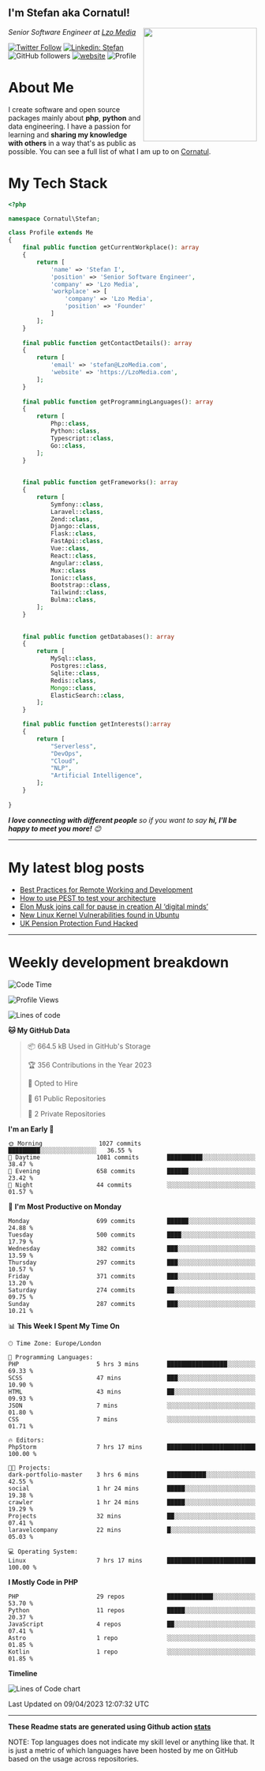 <h2>I'm Stefan aka Cornatul! </h2>
<img align='right' src="https://i.giphy.com/media/YePKU8cVoIF3afvi8s/giphy.webp" width="230">
<p><em>Senior Software Engineer at <a href="https:/lzomedia.com/">Lzo Media
</a>
</em></p>

[![Twitter Follow](https://img.shields.io/twitter/follow/cornatul?label=Follow)](https://twitter.com/intent/follow?screen_name=cornatul)
[![Linkedin: Stefan](https://img.shields.io/badge/cornatul-blue?style=flat-square&logo=Linkedin&logoColor=white&link=https://www.linkedin.com/in/cornatul/)](https://www.linkedin.com/in/cornatul/)
![GitHub followers](https://img.shields.io/github/followers/cornatul?label=Follow&style=social)
[![website](https://img.shields.io/badge/Website-46a2f1.svg?&style=flat-square&logo=Google-Chrome&logoColor=white&link=https://cornatul.com/)](https://cornatul.com/)
![Profile](https://visitor-badge.glitch.me/badge?page_id=cornatul.cornatul)



# About Me
I create software and open source packages mainly about **php**, **python** and data engineering. 
I have a passion for learning and **sharing my knowledge with others** in a way that's as public as possible. 
You can see a full list of what I am up to on [Cornatul](https://lzomedia.com).


# My Tech Stack

```php
<?php

namespace Cornatul\Stefan;

class Profile extends Me
{
    final public function getCurrentWorkplace(): array
    {
        return [
            'name' => 'Stefan I',
            'position' => 'Senior Software Engineer',
            'company' => 'Lzo Media',
            'workplace' => [
                'company' => 'Lzo Media',
                'position' => 'Founder'         
            ]
        ];
    }
    
    final public function getContactDetails(): array
    {
        return [
            'email' => 'stefan@LzoMedia.com',
            'website' => 'https://LzoMedia.com',
        ];
    }
    
    final public function getProgrammingLanguages(): array
    {
        return [
            Php::class,
            Python::class,
            Typescript::class,
            Go::class,
        ];
    }
    
    
    final public function getFrameworks(): array
    {
        return [
            Symfony::class,
            Laravel::class,
            Zend::class,
            Django::class,
            Flask::class,
            FastApi::class,
            Vue::class,
            React::class,
            Angular::class,
            Mux::class
            Ionic::class,
            Bootstrap::class,
            Tailwind::class,
            Bulma::class,
        ];
    }
    
    
    final public function getDatabases(): array
    {
        return [
            MySql::class,
            Postgres::class,
            Sqlite::class,
            Redis::class,
            Mongo::class,
            ElasticSearch::class,
        ];
    }

    final public function getInterests():array
    {
        return [
            "Serverless",
            "DevOps",
            "Cloud",
            "NLP",
            "Artificial Intelligence",
        ];
    }
   
}
```
 <em><b>I love connecting with different people</b> so if you want to say <b>hi, I'll be happy to meet you more!</b> 😊</em>

---
# My latest blog posts
<!-- BLOG-POST-LIST:START -->
- [Best Practices for Remote Working and Development](https://lzomedia.com/best-practices-for-remote-working-and-development/)
- [How to use PEST to test your architecture](https://lzomedia.com/how-to-use-pest-to-test-your-architecture/)
- [Elon Musk joins call for pause in creation  AI ‘digital minds’](https://lzomedia.com/elon-musk-joins-call-for-pause-in-creation-ai-digital-minds/)
- [New Linux Kernel Vulnerabilities found in Ubuntu](https://lzomedia.com/linux-kernel-vulnerabilities-in-ubuntu/)
- [UK Pension Protection Fund Hacked](https://lzomedia.com/uk-pension-protection-fund-hacked/)
<!-- BLOG-POST-LIST:END -->

---
# Weekly development breakdown
<!--START_SECTION:waka-->
![Code Time](http://img.shields.io/badge/Code%20Time-140%20hrs%2051%20mins-blue)

![Profile Views](http://img.shields.io/badge/Profile%20Views-8-blue)

![Lines of code](https://img.shields.io/badge/From%20Hello%20World%20I%27ve%20Written-16.8%20million%20lines%20of%20code-blue)

**🐱 My GitHub Data** 

> 📦 664.5 kB Used in GitHub's Storage 
 > 
> 🏆 356 Contributions in the Year 2023
 > 
> 💼 Opted to Hire
 > 
> 📜 61 Public Repositories 
 > 
> 🔑 2 Private Repositories 
 > 
**I'm an Early 🐤** 

```text
🌞 Morning                1027 commits        █████████░░░░░░░░░░░░░░░░   36.55 % 
🌆 Daytime                1081 commits        ██████████░░░░░░░░░░░░░░░   38.47 % 
🌃 Evening                658 commits         ██████░░░░░░░░░░░░░░░░░░░   23.42 % 
🌙 Night                  44 commits          ░░░░░░░░░░░░░░░░░░░░░░░░░   01.57 % 
```
📅 **I'm Most Productive on Monday** 

```text
Monday                   699 commits         ██████░░░░░░░░░░░░░░░░░░░   24.88 % 
Tuesday                  500 commits         ████░░░░░░░░░░░░░░░░░░░░░   17.79 % 
Wednesday                382 commits         ███░░░░░░░░░░░░░░░░░░░░░░   13.59 % 
Thursday                 297 commits         ███░░░░░░░░░░░░░░░░░░░░░░   10.57 % 
Friday                   371 commits         ███░░░░░░░░░░░░░░░░░░░░░░   13.20 % 
Saturday                 274 commits         ██░░░░░░░░░░░░░░░░░░░░░░░   09.75 % 
Sunday                   287 commits         ███░░░░░░░░░░░░░░░░░░░░░░   10.21 % 
```


📊 **This Week I Spent My Time On** 

```text
🕑︎ Time Zone: Europe/London

💬 Programming Languages: 
PHP                      5 hrs 3 mins        █████████████████░░░░░░░░   69.33 % 
SCSS                     47 mins             ███░░░░░░░░░░░░░░░░░░░░░░   10.90 % 
HTML                     43 mins             ██░░░░░░░░░░░░░░░░░░░░░░░   09.93 % 
JSON                     7 mins              ░░░░░░░░░░░░░░░░░░░░░░░░░   01.80 % 
CSS                      7 mins              ░░░░░░░░░░░░░░░░░░░░░░░░░   01.71 % 

🔥 Editors: 
PhpStorm                 7 hrs 17 mins       █████████████████████████   100.00 % 

🐱‍💻 Projects: 
dark-portfolio-master    3 hrs 6 mins        ███████████░░░░░░░░░░░░░░   42.55 % 
social                   1 hr 24 mins        █████░░░░░░░░░░░░░░░░░░░░   19.38 % 
crawler                  1 hr 24 mins        █████░░░░░░░░░░░░░░░░░░░░   19.29 % 
Projects                 32 mins             ██░░░░░░░░░░░░░░░░░░░░░░░   07.41 % 
laravelcompany           22 mins             █░░░░░░░░░░░░░░░░░░░░░░░░   05.03 % 

💻 Operating System: 
Linux                    7 hrs 17 mins       █████████████████████████   100.00 % 
```

**I Mostly Code in PHP** 

```text
PHP                      29 repos            █████████████░░░░░░░░░░░░   53.70 % 
Python                   11 repos            █████░░░░░░░░░░░░░░░░░░░░   20.37 % 
JavaScript               4 repos             ██░░░░░░░░░░░░░░░░░░░░░░░   07.41 % 
Astro                    1 repo              ░░░░░░░░░░░░░░░░░░░░░░░░░   01.85 % 
Kotlin                   1 repo              ░░░░░░░░░░░░░░░░░░░░░░░░░   01.85 % 
```



**Timeline**

![Lines of Code chart](https://raw.githubusercontent.com/Cornatul/Cornatul/master/assets/bar_graph.png)


 Last Updated on 09/04/2023 12:07:32 UTC
<!--END_SECTION:waka-->


---


**These Readme stats are generated using Github action [stats](https://github.com/cornatul/stats)**

NOTE: Top languages does not indicate my skill level or anything like that. 
It is just a metric of which languages have been hosted by me on GitHub based on the usage across repositories. 
